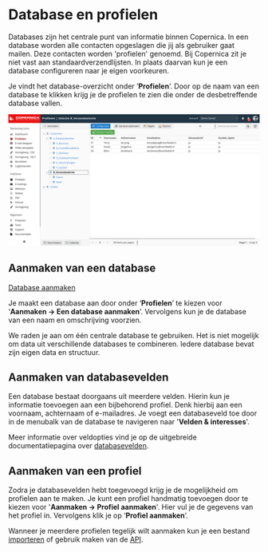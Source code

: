 # Database en profielen
Databases zijn het centrale punt van informatie binnen Copernica. In een database worden alle contacten opgeslagen die jij als gebruiker gaat mailen. Deze contacten worden 'profielen' genoemd. Bij Copernica zit je niet vast aan standaardverzendlijsten. In plaats daarvan kun je een database configureren naar je eigen voorkeuren. 

Je vindt het database-overzicht onder ‘**Profielen**’. Door op de naam van een database te klikken krijg je de profielen te zien die onder de desbetreffende database vallen.

![database overzicht](../images/nl/profieleninselectie.png)

## Aanmaken van een database
[Database aanmaken](https://youtu.be/Zy__MLqVzxA)

Je maakt een database aan door onder ‘**Profielen**’ te kiezen voor ‘**Aanmaken -> Een database aanmaken**’. Vervolgens kun je de database van een naam en omschrijving voorzien. 

We raden je aan om één centrale database te gebruiken. Het is niet mogelijk om data uit verschillende databases te combineren. Iedere database bevat zijn eigen data en structuur.

## Aanmaken van databasevelden
Een database bestaat doorgaans uit meerdere velden. Hierin kun je informatie toevoegen aan een bijbehorend profiel. Denk hierbij aan een voornaam, achternaam of e-mailadres. Je voegt een databaseveld toe door in de menubalk van de database te navigeren naar '**Velden & interesses**'.

Meer informatie over veldopties vind je op de uitgebreide documentatiepagina over [databasevelden](./database-fields).

## Aanmaken van een profiel
Zodra je databasevelden hebt toegevoegd krijg je de mogelijkheid om profielen aan te maken. Je kunt een profiel handmatig toevoegen door te kiezen voor '**Aanmaken -> Profiel aanmaken**'. Hier vul je de gegevens van het profiel in. Vervolgens klik je op ‘**Profiel aanmaken**’.

Wanneer je meerdere profielen tegelijk wilt aanmaken kun je een bestand [importeren](./database-import) of gebruik maken van de [API](./apis).
